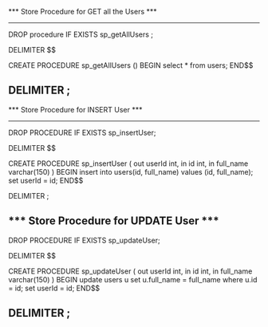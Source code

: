 
*** Store Procedure for GET all the Users ***

-------------------------------------------
DROP procedure IF EXISTS sp_getAllUsers ;

DELIMITER $$

CREATE PROCEDURE sp_getAllUsers ()
BEGIN
	select * from users;
END$$

DELIMITER ;
-------------------------------------------

*** Store Procedure for INSERT User ***

-------------------------------------------
DROP PROCEDURE IF EXISTS sp_insertUser;

DELIMITER $$

CREATE PROCEDURE sp_insertUser (
  out userId int,
  in id int,
  in full_name varchar(150)
)
BEGIN
  insert into users(id, full_name) values (id, full_name);
  set userId = id;
END$$

DELIMITER ;


*** Store Procedure for UPDATE User ***
-------------------------------------------
DROP PROCEDURE IF EXISTS sp_updateUser;

DELIMITER $$

CREATE PROCEDURE sp_updateUser (
  out userId int,
  in id int,
  in full_name varchar(150)
)
BEGIN
  update users u set u.full_name = full_name where u.id = id;
  set userId = id;
END$$

DELIMITER ;
-------------------------------------------

